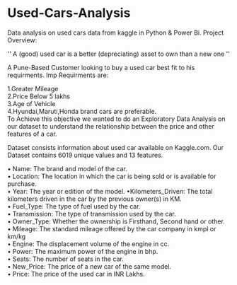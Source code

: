 # Used-Cars-Analysis
Data analysis on used cars data from kaggle in Python &amp; Power Bi. 
Project Overview:

'' A (good) used car is a better (depreciating) asset to own than a new one ''

A Pune-Based Customer looking to buy a used car best fit to his requirments. Imp Requirments are:

1.Greater Mileage   
2.Price Below 5 lakhs    
3.Age of Vehicle    
4.Hyundai,Maruti,Honda brand cars are preferable.  
To Achieve this objective we wanted to do an Exploratory Data Analysis on our dataset to understand the relationship between the price and other features of a car.

Dataset consists information about used car available on Kaggle.com. Our Dataset contains 6019 unique values and 13 features.

• Name: The brand and model of the car.   
• Location: The location in which the car is being sold or is available for purchase.   
• Year: The year or edition of the model. •Kilometers_Driven: The total kilometers driven in the car by the previous owner(s) in KM.   
• Fuel_Type: The type of fuel used by the car.   
• Transmission: The type of transmission used by the car.   
• Owner_Type: Whether the ownership is Firsthand, Second hand or other.   
• Mileage: The standard mileage offered by the car company in kmpl or km/kg   
• Engine: The displacement volume of the engine in cc.   
• Power: The maximum power of the engine in bhp.   
• Seats: The number of seats in the car.   
• New_Price: The price of a new car of the same model.   
• Price: The price of the used car in INR Lakhs.  

